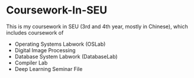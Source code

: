 # Coursework-In-SEU
This is my coursework in SEU (3rd and 4th year, mostly in Chinese), which includes coursework of
- Operating Systems Labwork (OSLab)
- Digital Image Processing
- Database System Labwork (DatabaseLab)
- Compiler Lab
- Deep Learning Seminar File
